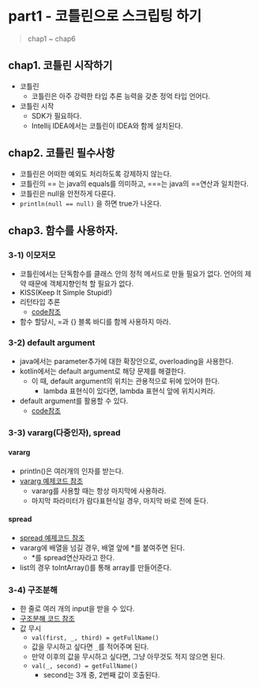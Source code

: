 # part1 - 코틀린으로 스크립팅 하기

> chap1 ~ chap6

## chap1. 코틀린 시작하기

* 코틀린
    * 코틀린은 아주 강력한 타입 추론 능력을 갖춘 정억 타입 언어다.
* 코틀린 시작
    * SDK가 필요하다.
    * Intellij IDEA에서는 코틀린이 IDEA와 함께 설치된다.

## chap2. 코틀린 필수사항

* 코틀린은 어떠한 예외도 처리하도록 강제하지 않는다.
* 코틀린의 == 는 java의 equals를 의미하고, ===는 java의 ==연산과 일치한다.
* 코틀린은 null을 안전하게 다룬다.
* `println(null == null)` 을 하면 true가 나온다.

## chap3. 함수를 사용하자.

### 3-1) 이모저모

* 코틀린에서는 단독함수를 클래스 안의 정적 메서드로 만들 필요가 없다. 언어의 제약 때문에 객체지향인척 할 필요가 없다.
* KISS(Keep It Simple Stupid!)
* 리턴타입 추론
    * [code참조](./codes/Part1.kt)
* 함수 할당시, =과 {} 블록 바디를 함께 사용하지 마라.

### 3-2) default argument

* java에서는 parameter추가에 대한 확장안으로, overloading을 사용한다.
* kotlin에서는 default argument로 해당 문제를 해결한다.
    * 이 때, default argument의 위치는 관용적으로 뒤에 있어야 한다.
        * lambda 표현식이 있다면, lambda 표현식 앞에 위치시켜라.
* default argument를 활용할 수 있다.
    * [code참조](./codes/Part1.kt)

### 3-3) vararg(다중인자), spread

#### vararg

* println()은 여러개의 인자를 받는다.
* [vararg 예제코드 참조](./codes/Part1.kt)
    * vararg를 사용할 때는 항상 마지막에 사용하라.
    * 마지막 파라미터가 람다표현식일 경우, 마지막 바로 전에 둔다.

#### spread

* [spread 예제코드 참조](./codes/Part1.kt)
* vararg에 배열을 넘길 경우, 배열 앞에 *를 붙여주면 된다.
    * *를 spread연산자라고 한다.
* list의 경우 toIntArray()를 통해 array를 만들어준다.

### 3-4) 구조분해

* 한 줄로 여러 개의 input을 받을 수 있다.
* [구조분해 코드 참조](./codes/Part1.kt)
* 값 무시
    * `val(first, _, third) = getFullName()`
    * 값을 무시하고 싶다면 `_`를 적어주며 된다.
    * 만약 이후의 값을 무시하고 싶다면, 그냥 아무것도 적지 않으면 된다.
    * `val(_, second) = getFullName()`
        * second는 3개 중, 2번째 값이 호출된다.